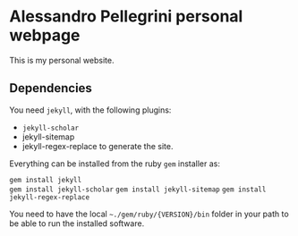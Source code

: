 Alessandro Pellegrini personal webpage
======================================

This is my personal website.

Dependencies
------------

You need `jekyll`, with the following plugins:
* `jekyll-scholar` 
* jekyll-sitemap
* jekyll-regex-replace
to generate the site.

Everything can be installed from the ruby `gem` installer as:

`gem install jekyll`    
`gem install jekyll-scholar`
`gem install jekyll-sitemap`
`gem install jekyll-regex-replace`

You need to have the local `~./gem/ruby/{VERSION}/bin` folder in your path to be able to run the installed software.
